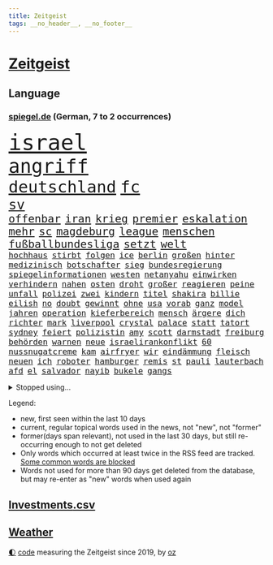 ```yaml
---
title: Zeitgeist
tags: __no_header__, __no_footer__
---
```


# [Zeitgeist](https://oliz.io/zeitgeist/)

## Language

<h3><a href="https://www.spiegel.de" target="_blank">spiegel.de</a> (German, 7 to 2 occurrences)</h3>
<p style="font-family:monospace">
<span style="font-size:32pt"><a href="news_links.html#israel" class="current">israel</a></span>
<br>
<span style="font-size:28pt"><a href="news_links.html#angriff" class="current">angriff</a></span>
<br>
<span style="font-size:24pt"><a href="news_links.html#deutschland" class="current">deutschland</a></span>
<span style="font-size:24pt"><a href="news_links.html#fc" class="current">fc</a></span>
<br>
<span style="font-size:20pt"><a href="news_links.html#sv" class="current">sv</a></span>
<br>
<span style="font-size:16pt"><a href="news_links.html#offenbar" class="current">offenbar</a></span>
<span style="font-size:16pt"><a href="news_links.html#iran" class="current">iran</a></span>
<span style="font-size:16pt"><a href="news_links.html#krieg" class="current">krieg</a></span>
<span style="font-size:16pt"><a href="news_links.html#premier" class="current">premier</a></span>
<span style="font-size:16pt"><a href="news_links.html#eskalation" class="current">eskalation</a></span>
<span style="font-size:16pt"><a href="news_links.html#mehr" class="current">mehr</a></span>
<span style="font-size:16pt"><a href="news_links.html#sc" class="current">sc</a></span>
<span style="font-size:16pt"><a href="news_links.html#magdeburg" class="current">magdeburg</a></span>
<span style="font-size:16pt"><a href="news_links.html#league" class="current">league</a></span>
<span style="font-size:16pt"><a href="news_links.html#menschen" class="current">menschen</a></span>
<span style="font-size:16pt"><a href="news_links.html#fußballbundesliga" class="current">fußballbundesliga</a></span>
<span style="font-size:16pt"><a href="news_links.html#setzt" class="current">setzt</a></span>
<span style="font-size:16pt"><a href="news_links.html#welt" class="current">welt</a></span>
<br>
<span style="font-size:12pt"><a href="news_links.html#hochhaus" class="new">hochhaus</a></span>
<span style="font-size:12pt"><a href="news_links.html#stirbt" class="current">stirbt</a></span>
<span style="font-size:12pt"><a href="news_links.html#folgen" class="current">folgen</a></span>
<span style="font-size:12pt"><a href="news_links.html#ice" class="current">ice</a></span>
<span style="font-size:12pt"><a href="news_links.html#berlin" class="current">berlin</a></span>
<span style="font-size:12pt"><a href="news_links.html#großen" class="current">großen</a></span>
<span style="font-size:12pt"><a href="news_links.html#hinter" class="current">hinter</a></span>
<span style="font-size:12pt"><a href="news_links.html#medizinisch" class="new">medizinisch</a></span>
<span style="font-size:12pt"><a href="news_links.html#botschafter" class="current">botschafter</a></span>
<span style="font-size:12pt"><a href="news_links.html#sieg" class="current">sieg</a></span>
<span style="font-size:12pt"><a href="news_links.html#bundesregierung" class="current">bundesregierung</a></span>
<span style="font-size:12pt"><a href="news_links.html#spiegelinformationen" class="current">spiegelinformationen</a></span>
<span style="font-size:12pt"><a href="news_links.html#westen" class="current">westen</a></span>
<span style="font-size:12pt"><a href="news_links.html#netanyahu" class="current">netanyahu</a></span>
<span style="font-size:12pt"><a href="news_links.html#einwirken" class="new">einwirken</a></span>
<span style="font-size:12pt"><a href="news_links.html#verhindern" class="current">verhindern</a></span>
<span style="font-size:12pt"><a href="news_links.html#nahen" class="current">nahen</a></span>
<span style="font-size:12pt"><a href="news_links.html#osten" class="current">osten</a></span>
<span style="font-size:12pt"><a href="news_links.html#droht" class="current">droht</a></span>
<span style="font-size:12pt"><a href="news_links.html#großer" class="current">großer</a></span>
<span style="font-size:12pt"><a href="news_links.html#reagieren" class="current">reagieren</a></span>
<span style="font-size:12pt"><a href="news_links.html#peine" class="new">peine</a></span>
<span style="font-size:12pt"><a href="news_links.html#unfall" class="current">unfall</a></span>
<span style="font-size:12pt"><a href="news_links.html#polizei" class="current">polizei</a></span>
<span style="font-size:12pt"><a href="news_links.html#zwei" class="current">zwei</a></span>
<span style="font-size:12pt"><a href="news_links.html#kindern" class="current">kindern</a></span>
<span style="font-size:12pt"><a href="news_links.html#titel" class="current">titel</a></span>
<span style="font-size:12pt"><a href="news_links.html#shakira" class="new">shakira</a></span>
<span style="font-size:12pt"><a href="news_links.html#billie" class="current">billie</a></span>
<span style="font-size:12pt"><a href="news_links.html#eilish" class="current">eilish</a></span>
<span style="font-size:12pt"><a href="news_links.html#no" class="current">no</a></span>
<span style="font-size:12pt"><a href="news_links.html#doubt" class="new">doubt</a></span>
<span style="font-size:12pt"><a href="news_links.html#gewinnt" class="current">gewinnt</a></span>
<span style="font-size:12pt"><a href="news_links.html#ohne" class="current">ohne</a></span>
<span style="font-size:12pt"><a href="news_links.html#usa" class="current">usa</a></span>
<span style="font-size:12pt"><a href="news_links.html#vorab" class="current">vorab</a></span>
<span style="font-size:12pt"><a href="news_links.html#ganz" class="current">ganz</a></span>
<span style="font-size:12pt"><a href="news_links.html#model" class="current">model</a></span>
<span style="font-size:12pt"><a href="news_links.html#jahren" class="current">jahren</a></span>
<span style="font-size:12pt"><a href="news_links.html#operation" class="current">operation</a></span>
<span style="font-size:12pt"><a href="news_links.html#kieferbereich" class="new">kieferbereich</a></span>
<span style="font-size:12pt"><a href="news_links.html#mensch" class="current">mensch</a></span>
<span style="font-size:12pt"><a href="news_links.html#ärgere" class="new">ärgere</a></span>
<span style="font-size:12pt"><a href="news_links.html#dich" class="current">dich</a></span>
<span style="font-size:12pt"><a href="news_links.html#richter" class="current">richter</a></span>
<span style="font-size:12pt"><a href="news_links.html#mark" class="current">mark</a></span>
<span style="font-size:12pt"><a href="news_links.html#liverpool" class="current">liverpool</a></span>
<span style="font-size:12pt"><a href="news_links.html#crystal" class="new">crystal</a></span>
<span style="font-size:12pt"><a href="news_links.html#palace" class="current">palace</a></span>
<span style="font-size:12pt"><a href="news_links.html#statt" class="current">statt</a></span>
<span style="font-size:12pt"><a href="news_links.html#tatort" class="current">tatort</a></span>
<span style="font-size:12pt"><a href="news_links.html#sydney" class="current">sydney</a></span>
<span style="font-size:12pt"><a href="news_links.html#feiert" class="current">feiert</a></span>
<span style="font-size:12pt"><a href="news_links.html#polizistin" class="current">polizistin</a></span>
<span style="font-size:12pt"><a href="news_links.html#amy" class="current">amy</a></span>
<span style="font-size:12pt"><a href="news_links.html#scott" class="current">scott</a></span>
<span style="font-size:12pt"><a href="news_links.html#darmstadt" class="current">darmstadt</a></span>
<span style="font-size:12pt"><a href="news_links.html#freiburg" class="current">freiburg</a></span>
<span style="font-size:12pt"><a href="news_links.html#behörden" class="current">behörden</a></span>
<span style="font-size:12pt"><a href="news_links.html#warnen" class="current">warnen</a></span>
<span style="font-size:12pt"><a href="news_links.html#neue" class="current">neue</a></span>
<span style="font-size:12pt"><a href="news_links.html#israelirankonflikt" class="new">israelirankonflikt</a></span>
<span style="font-size:12pt"><a href="news_links.html#60" class="current">60</a></span>
<span style="font-size:12pt"><a href="news_links.html#nussnugatcreme" class="new">nussnugatcreme</a></span>
<span style="font-size:12pt"><a href="news_links.html#kam" class="current">kam</a></span>
<span style="font-size:12pt"><a href="news_links.html#airfryer" class="new">airfryer</a></span>
<span style="font-size:12pt"><a href="news_links.html#wir" class="current">wir</a></span>
<span style="font-size:12pt"><a href="news_links.html#eindämmung" class="new">eindämmung</a></span>
<span style="font-size:12pt"><a href="news_links.html#fleisch" class="current">fleisch</a></span>
<span style="font-size:12pt"><a href="news_links.html#neuen" class="current">neuen</a></span>
<span style="font-size:12pt"><a href="news_links.html#ich" class="current">ich</a></span>
<span style="font-size:12pt"><a href="news_links.html#roboter" class="current">roboter</a></span>
<span style="font-size:12pt"><a href="news_links.html#hamburger" class="current">hamburger</a></span>
<span style="font-size:12pt"><a href="news_links.html#remis" class="current">remis</a></span>
<span style="font-size:12pt"><a href="news_links.html#st" class="current">st</a></span>
<span style="font-size:12pt"><a href="news_links.html#pauli" class="current">pauli</a></span>
<span style="font-size:12pt"><a href="news_links.html#lauterbach" class="current">lauterbach</a></span>
<span style="font-size:12pt"><a href="news_links.html#afd" class="current">afd</a></span>
<span style="font-size:12pt"><a href="news_links.html#el" class="current">el</a></span>
<span style="font-size:12pt"><a href="news_links.html#salvador" class="new">salvador</a></span>
<span style="font-size:12pt"><a href="news_links.html#nayib" class="new">nayib</a></span>
<span style="font-size:12pt"><a href="news_links.html#bukele" class="new">bukele</a></span>
<span style="font-size:12pt"><a href="news_links.html#gangs" class="current">gangs</a></span>
</p>
<details>
<summary>Stopped using...</summary>
<p class="former" style="font-size:12pt">
flugzeuge(1270) prüft(1270) anleger(1269) cristiano(1269) daniel(1269) führerschein(1269) ifoinstitut(1269) ronaldo(1269) insgesamt(1268) linie(1268) wechseln(1268) arbeitnehmer(1267) aufnehmen(1267) landgericht(1267) neuseeland(1267) verstorbenen(1267) berg(1266) beschäftigten(1266) taten(1266) verpflichtet(1266) weiße(1266) bochum(1265) freundin(1265) vollständig(1265) bitte(1264) kauf(1264) staatschef(1264) belastet(1263) länge(1263) manager(1263) messi(1263) militärs(1263) phase(1263) überwinden(1263) bielefeld(1262) gäste(1262) vermuten(1262) anspruch(1261) australische(1261) begründung(1261) extreme(1261) for(1261) rat(1261) teams(1261) 12(1260) aufruf(1260) freiheitsstrafe(1260) hubschrauber(1260) innenminister(1260) lag(1260) lehnen(1260) abstimmen(1259) bezahlt(1259) widerspruch(1259) wirtschaftsministerium(1259) bremer(1258) lebens(1258) nahverkehr(1258) entscheidend(1257) hotel(1257) jury(1257) lager(1257) löste(1257) rechtsextremen(1257) zuständige(1257) stadion(1256) termin(1256) täglich(1256) who(1256) brutal(1255) sinnvoll(1255) still(1255) wochenlang(1255) besuchen(1254) hölle(1254) regiert(1254) appell(1253) jüngere(1251) sinn(1251) 1000(1250) belegen(1248) schaffte(1248) distanz(1247) gefangene(1247) rollt(1247) aufhalten(1246) claudia(1246) deals(1246) nah(1246) berühmten(1245) lücke(1245) ähnlich(1245) trug(1243) letztes(1241) nasa(1241) analysiert(1239) klasse(1237) prognose(1237) top(1236) automatisch(1234) zeigten(1233) beitrag(1232) papier(1232) gebieten(1216) rakete(1212) ungewöhnlichen(1210) gezielt(1149) günstig(1117) hochschulen(1111) lahm(1095) abgestürzt(1090) rumänien(1087) geehrt(1074) seither(1009) kleidung(1007) kümmern(1000) tour(992) bundesanwaltschaft(990) autoren(988) 120(966) konzerns(958) musks(957) exil(954) dax(945) moderner(943) übertragen(942) drauf(941) schlafen(935) nachmittag(931) gewandt(921) getöteten(919) spiegelkorrespondent(912) kursieren(906) kurze(899) zentralen(893) magazin(887) lieferungen(874) meta(854) unserem(853) erwiesen(842) symbol(824) geschah(822) hochzeit(817) hinzu(814) soldat(809) überwachung(804) streiken(796) herausgefunden(787) pekings(787) krankheiten(784) brüder(775) aufhören(773) schülern(769) mbappé(764) unmittelbar(745) künstlerin(739) rezession(732) indem(714) antisemitische(708) erfurt(684) hitze(679) mordfall(677) weltverband(674) mitarbeitende(666) hadert(664) joshua(658) jimmy(653) spitzt(651) ängste(646) prompt(645) braun(634) 81(632) schwächelt(628) rettungsaktion(625) usmilitär(621) globalen(612) subventionen(602) werben(602) traten(599) protestbewegung(598) nation(597) bach(593) importiert(593) begrenzen(580) tobias(578) farben(574) monika(556) rügt(556) praktisch(554) indiens(550) begegnung(545) dokumentieren(545) erleichtern(543) überraschenden(543) scheinbar(542) wählt(542) staatsanwalt(540) urteilt(539) wohnungsbau(538) lionel(537) herrschen(533) razzien(533) auszeichnung(529) manipuliert(526) kohl(524) 23jährige(522) desinformation(520) spacex(515) geschmack(514) äußerung(510) ulm(503) finanzaufsicht(496) pistole(496) liberale(490) gast(489) technische(485) airbus(483) kommentiert(480) wiederholen(479) 1991(478) saarlouis(478) manipulierte(474) 47(472) größeren(471) hürde(466) rekordhoch(462) vergab(455) veränderte(451) geschadet(446) ausstand(443) aussieht(441) spezialkräfte(441) reihen(438) dauer(431) 52(430) ständig(428) technologie(428) vorstandschef(425) jason(424) baden(422) leon(422) heran(419) anderson(416) manöver(414) vorwurfs(414) unruhe(409) 150000(408) tarifverhandlungen(408) wegner(398) gebäuden(390) atomwaffen(384) betreiben(384) begangen(382) 15jährigen(381) gejagt(380) statistischen(379) gewartet(375) verstärken(374) älteren(373) überwunden(373) beides(369) hauseigentümer(369) 88(367) spektakulärer(367) portal(366) konkurrent(365) schnellere(364) mannheim(363) asylpolitik(361) wrack(360) aktueller(358) heutige(358) höhenflug(358) behaupten(355) verlobt(354) fußballverband(349) konkret(346) helmut(345) zeitung(345) usamerikanische(340) fühlte(339) chicago(338) samuel(338) 2010(336) forscherin(330) rad(327) dir(324) kretschmer(324) spaniens(324) explodiert(323) versteckt(323) arabischen(320) arktis(320) ken(320) natur(316) drogenhandel(315) vorgenommen(315) schlagabtausch(313) gewannen(308) jüdischer(307) partien(307) organisationen(302) bundeshaushalt(301) treu(301) verfassung(301) objekte(300) wuchs(297) befürchtete(296) familienvater(296) gegners(295) herkunft(294) 38jähriger(291) kylian(289) zwanzig(289) budget(288) sanieren(287) 77(286) gelaufen(286) zügen(285) gündoğan(284) i̇lkay(284) vertreten(283) fernwärme(282) älterer(282) einzigen(280) schleppend(279) überprüft(277) greta(276) thunberg(276) interessiert(273) ehre(272) verlief(272) anträge(271) abu(267) rekonstruiert(267) vertrauter(267) luka(264) architekten(259) postbank(259) schwedens(259) zwölfjährige(259) bewerbungen(257) klassische(256) verfilmt(256) atlanta(255) beigesetzt(255) übereinstimmenden(255) travis(254) üppige(254) wertschätzung(252) dhabi(251) warmen(248) oppenheimer(245) wirtschaftsweise(241) erfinden(240) psyche(240) skurriler(236) abzusetzen(235) ungefährlich(235) jungs(234) wissenschaftlich(234) zweifelt(233) unerwartet(232) reicher(231) baubranche(230) pablo(230) stoppte(229) gebürtige(227) erpressung(224) sicherheitsrat(224) ausnahmezustand(221) 42(219) effekte(218) ehrung(218) betrachten(217) detaillierte(217) schwachen(216) unterkunft(215) bedauert(210) lahmlegen(210) american(209) gamer(209) videoapp(209) dient(207) johann(207) erstattet(205) young(204) fsv(203) zivilbevölkerung(203) bbc(202) 83jährige(201) deine(201) explodierte(200) neuesten(200) klimageld(199) dumm(198) einziges(198) höhle(197) leitung(195) uwe(195) achtzigerjahren(194) dallas(194) dončić(193) jugendstrafe(192) letztlich(192) preisverleihung(191) charlie(190) moritz(190) quelle(188) zugverkehr(186) sanften(185) serbiens(185) demokratischen(184) fußballweltmeister(184) geklappt(183) winters(182) auferstehung(181) profiteure(181) bulls(178) verhalf(178) darstellung(177) schlicht(177) strafgerichtshof(177) anja(176) daneben(176) index(176) sibirien(176) untergegangen(176) volle(176) weinen(176) weltgrößte(176) branson(175) raumstation(175) ablehnung(173) gelebt(171) gestiegener(171) instrument(170) gehindert(169) gravierenden(168) treibstofflager(168) flüchtlingsunterkunft(167) taugen(167) fähigkeiten(166) usrepräsentantenhaus(166) 2035(165) 41jährige(165) asylverfahren(164) ausfälle(162) kelce(162) haftbefehle(161) fahrwerk(160) rennstall(160) gerätselt(159) migrationshintergrund(159) vermittlung(159) abgelöst(158) neuerungen(158) umwege(158) angegangen(157) exchef(157) kracht(156) ratschläge(156) wenden(156) propalästinensische(155) sympathien(155) bauten(154) hinterzogen(154) night(153) rudolf(153) bundes(152) hamaskommandeur(152) 1100(151) flugverkehr(151) kilometern(150) onlineplattformen(150) zölle(150) zuschauern(149) abschneiden(147) bereiten(147) hof(147) neonazis(147) 270(146) inspiration(145) warnstreik(145) berlinmitte(144) engere(144) führerscheinprüfung(143) marc(143) solidarisieren(143) sturmflut(143) 45jährige(142) länderchefs(142) muslimen(142) eskalationen(141) hindern(141) kiboom(141) monatlich(141) attraktiver(140) neigen(140) pickup(140) adam(139) aktienmarkt(139) konditionen(139) sahen(139) ingenieur(138) júnior(137) empfehlungen(136) 29jähriger(135) websites(135) eminem(134) jährliche(134) verkleidet(134) adele(133) stille(133) verpackungsmüll(133) eautobauer(132) itzehoe(132) nuklearwaffen(132) habecks(131) jegliche(131) landtags(131) rendite(131) ukrainern(131) airports(130) usamerikanischen(130) ähnliches(130) bundesamts(129) siegtor(129) sowjetunion(128) mavericks(126) autorität(125) sicherheitspersonal(125) sprecherin(125) student(125) webb(125) gedenkfeier(124) prämie(124) selbstverteidigung(124) weltraumteleskop(124) zugreifen(124) ausschlussverfahren(123) einsame(123) muhammad(123) bundeskriminalamt(122) gespalten(122) bahnstreik(121) bewältigen(121) petra(121) siegerin(121) hingerichtet(119) ruht(119) wobei(119) betreut(118) championsleaguespiel(118) haley(118) nikki(118) präsidentschaftskandidatur(118) verwüstete(118) weine(118) bundestags(117) deckt(116) längeren(116) endgültige(115) nass(115) pia(115) bundesligisten(114) onlinewerbung(114) selbstbestimmung(114) norbert(113) oscarpreisträgerin(113) ryan(113) hausbau(112) kopfschmerzen(112) regierungskoalition(112) siegesserie(112) komponisten(111) beteiligen(110) altman(109) doku(108) erleichterung(108) pentagon(108) starkem(107) unruhen(107) verhältnisse(107) weiblich(107) carlo(106) flugreisende(106) player(106) podest(106) versteck(106) weitreichende(106) bewohnern(105) biathletin(105) fertigung(105) saisonauftakt(105) bestraft(104) paula(104) 42jährige(103) durchsuchten(103) gucci(103) klavier(103) uspolitiker(103) wahre(103) aden(101) comingout(101) lastenräder(101) herstellen(100) menschenrechtsorganisationen(100) flagge(99) kontrollgremium(99) nuklearer(99) prize(99) überschreiten(99) co₂speicherung(98) geschäftsmodelle(98) gregoritsch(98) stilikone(98) tate(98) widersacher(98) erwägen(97) investment(96) playoffs(96) brehme(94) durchgeführt(94) eingegangen(94) unbesetzt(94) fortnite(93) highlights(93) kyoto(93) sekeinsatz(93) untergrund(93) eingezogen(92) vorwahlen(92) geringere(91) hungern(91) iss(91) kakao(91) malte(91) niklas(91) süle(91) verbrennungsmotor(91) frühzeitig(90) grande(90) hilfreich(90) hinunter(90) maduro(90) menschenhandel(90) nicolás(90) pottwal(90) traumjob(90) überragte(90) absehbare(89) ausgenutzt(89) beitrittsgespräche(89) erfahrene(89) mitteilung(89) personenverkehr(89) rumäniens(89) schwarzgrün(89) stadtplaner(89) act(88) bauernverband(88) baumarkt(88) brooklyn(88) erarbeiten(88) schreckschusswaffe(88) bootsunglück(87) formulierungen(87) verschwörung(87) abruptes(86) aussteigerin(86) klubwm(86) schlachtfeld(86) bunker(85) doll(85) geländegewinne(85) heiratsantrag(85) huthimiliz(85) missbrauchsfälle(85) provokation(85) rimini(85) arbeitskämpfe(84) berücksichtigt(84) kopfgeld(84) notorischen(84) profiboxer(84) wachsendem(84) weltgemeinschaft(84) abwasser(83) berühren(83) erkunden(83) kameramann(83) oldies(83) ranghohes(83) skilanglauf(83) beisammen(82) verstörende(82) appstore(81) ausgestellt(81) entstandene(81) true(81) ampeln(80) drohten(80) geldanlage(80) topposten(80) traditionen(80) wirtschaftswachstum(80) chocolat(79) dazwischen(79) militärallianz(79) patriarchat(79) elektromodell(78) huthiangriffen(78) pornhub(78) schwerverletzten(78) segen(78) stripchat(78) xvideos(78) 47jähriger(77) feigheit(77) flugzeugs(77) unangenehm(77) verkäufern(77) ilkay(76) motorsportchef(76) rentenreform(76) schreckens(76) verstorbene(76) verbandspräsident(75) bedrängt(74) erziehung(74) françoise(74) hauch(74) informieren(74) lamberty(74) nets(74) plattner(74) sonnensystem(74) 276(73) doppelsieg(73) hollywoods(73) playoffkurs(73) zeitenwende(73) babybauch(72) bachmut(72) bestatter(72) festgenommenen(72) informationskrieg(72) ramona(72) sogenanntes(72) antalya(71) auseinandergebaut(71) einzigartigen(71) eon(71) fluglinien(71) gegenkandidaten(71) lecker(71) pontifex(71) vorabend(71) feminismus(70) günstigeren(70) niedersächsische(70) rüsten(70) sirenen(70) übung(70) abgetaucht(69) ausgerutscht(69) co₂preis(69) eisbären(69) gemüter(69) hennig(69) jinpings(69) kaffeemaschine(69) kampfpause(69) kranken(69) pott(69) sinkflug(69) triebwerk(69) carvalho(68) gelb(68) gesprächsbereit(68) hilfskorridor(68) högl(68) landebahn(68) volkskongress(68) wehrbeauftragte(68) 737(67) anpassung(67) dreist(67) gottes(67) leidenschaftlich(67) supermodel(67) thermometer(67) vorbereiten(67) alkoholfreie(66) entdeckungen(66) senatorin(66) vision(66) bauernverbände(65) durststrecke(65) erezepte(65) jahrmillionen(65) lovestory(65) senator(65) örtliche(65) chloé(64) eindeutigen(64) französin(64) geringe(64) gesundheitsanwendungen(64) kompass(64) lily(64) lokführerstreik(64) margarine(64) oscar(64) route(64) satelliten(64) trab(64) wimbledonsiegerin(64) wirtschaftsflaute(64) gdlstreik(63) houston(63) katz(63) schneesturm(63) ute(63) bediente(62) bestsellerautor(62) dating(62) arbeitsleben(61) beschädigen(61) betreffen(61) hunderter(61) indes(61) mahnung(61) rhetorischen(61) teamchef(61) unwohl(61) berühmteste(60) bestürzung(60) gehweg(60) gittern(60) 900(59) berufstätige(59) deutschlandweit(59) internat(59) schläft(59) sommermärchen(59) 2028(58) daheim(58) immun(58) notlandung(58) reichste(58) schnellsten(58) survive(58) usluftfahrtbehörde(58) anrücken(57) gefühlt(57) hexe(57) partnerschaften(57) rentenversicherung(57) dolphins(56) drittstaatenlösung(56) familienunternehmen(56) gosling(56) kansas(56) kohlekraftwerk(56) offizier(56) theorien(56) warnten(56) zielort(56) übertroffen(56) ancelotti(55) angesetzt(55) insolvente(55) picasso(55) usschiff(55) biosprit(54) go(54) heile(54) prallte(54) rematch(54) vollzeit(54) wiegelt(54) zusammenkunft(54) 1984(53) aufenthalt(53) darlehen(53) playboy(53) tenor(53) unheimliche(53) verglühen(53) bürokratischen(52) downey(52) fahrtauglichkeitstest(52) jr(52) nationalpark(52) trauung(52) vielversprechende(52) eingesetzter(51) freute(51) great(51) hallen(51) karibik(51) konkurrentin(51) kritischem(51) nordic(51) tuesday(51) umweg(51) verprügelt(51) australier(50) begeisterte(50) brosnan(50) festhalten(50) gespött(50) natogeneralsekretär(50) pierce(50) potsdamer(50) provisorischen(50) reimann(50) schifffahrt(50) simone(50) versicherten(50) weint(50) überzogen(50) bundesligahistorie(49) galaxie(49) kater(49) kämen(49) vorgeschlagen(49) begehrten(48) einzigartig(48) illinois(48) kristersson(48) 170(47) 73(47) gemeinsamkeiten(47) imitiert(47) israelgazakriegs(47) martyrium(47) neigung(47) stellung(47) telegraph(47) trip(47) bunte(46) cillian(46) hagen(46) harvey(46) missouri(46) murphy(46) argumentiert(45) aufseher(45) ausländischer(45) fressen(45) kontroversen(45) wirecardmanager(45) drohnenattacke(44) empfindlich(44) münchnern(44) schwenk(44) wühlen(44) by(43) innerlich(43) ios(43) kaufzurückhaltung(43) omen(43) transport(43) erleiden(42) fußballturnier(42) inwiefern(42) produkten(42) prügelten(42) ratschlag(42) vergangenes(42) arthur(41) geschlechter(41) huthiraketen(41) niederzulegen(41) unterstützern(41) voneinander(41) angehöriger(40) autokonzerne(40) camp(40) ussoldaten(40) vanessa(40) bahncard(39) bucht(39) einlösen(39) erklärungsnot(39) exekutiert(39) fragte(39) gepostet(39) grausamen(39) hartmann(39) kalaschnikow(39) minderjährigen(39) peinlichen(39) rodrigo(39) verwirrte(39) border(38) korsika(38) latinos(38) osloer(38) teilten(38) adria(37) auszurichten(37) knickt(37) muslimfeindlichkeit(37) perfiden(37) punk(37) tierschützern(37) täuscht(37) apotheker(36) gestimmt(36) innenstädten(36) kinderintensivstation(36) kolumnistin(36) krönt(36) luftsicherheitskräfte(36) schiefging(36) strukturelle(36) zeitungsinterview(36) üppiges(36) anrichten(35) gerichtsentscheidung(35) nutzerinnen(35) rumpfteils(35) torpediert(35) verkürzt(35) wogen(35) auszüge(34) horner(34) strebt(34) unogericht(34) cdulandrat(33) faszinieren(33) großeltern(33) versenkt(33) verwechselte(33) zugänge(33) chemieriesen(32) entweder(32) unerwartetes(32) verpflanzte(32) emojis(31) exmatrikulation(31) glückliche(31) saturday(31) sicheres(31) stamm(31) untergräbt(31) verschärfenden(31) blau(30) gäbe(30) oberpfalz(30) ramponiert(30) schwarzmeerflotte(30) selbstverständlich(30) sound(30) bestform(29) chiefs(29) epoche(29) leuchtturmwärter(29) sichtlich(29) zusammengeschlagen(29) autoexperte(28) dreiecks(28) dudenhöffer(28) ferdinand(28) gesuchten(28) quadrat(28) sektor(28) umschmeicheln(28) usvorwahlen(28) anfeindungen(27) blume(27) einstweilige(27) kraftwerk(27) obst(27) privatunternehmen(27) redner(27) österreichers(27) 1972(26) gesänge(26) installieren(26) mitspieler(26) pitzke(26) chemikalie(25) komfortzone(25) ladung(25) marktwirtschaft(25) mittelstand(25) wintersport(25) zwangspause(25) einsetzt(24) frist(24) möglichkeit(24) spielball(24) eindhoven(23) gerichtet(23) psv(23) 35000(22) abschließt(22) ammerland(22) bemerkenswerter(22) fremden(22) ringtausch(22) sensible(22) unangenehme(22) zerren(22) übertrieben(22) diversität(21) erweiterung(21) gefilmt(21) gesiegt(21) henriksen(21) iwforscher(21) kimmel(21) leib(21) lügner(21) lützerath(21) simona(21) teslafabrik(21) trocknen(21) winterberg(21) academy(20) architektur(20) demütigung(20) erhielten(20) lazio(20) rivalisierende(20) spitzen(20) straßensperrungen(20) trackt(20) dune(19) fdpverteidigungspolitikerin(19) flugzeughersteller(19) jeanmichel(19) klettert(19) missbrauchsskandal(19) raub(19) rückfall(19) vorgeführt(19) fachleuten(18) pussy(18) rennstrecke(18) sabotage(18) schwedin(18) seltsamen(18) aufstrebender(17) komponierte(17) rannte(17) eindeutig(16) firmengruppe(16) preisgegeben(16) touristin(16) kleinkinder(15) preisträger(15) ampelpolitiker(14) bug(14) eingehalten(14) erziehen(14) flugzeugbauer(14) kabinenwand(14) männlich(14) nahrungskette(14) niederösterreich(14) republikanischen(14) trophäe(14) bereitstellen(13) beziffert(13) boeings(13) dienen(13) entkamen(13) exrafterroristen(13) genervt(13) kohlendioxid(13) marseille(13) munitionsmangel(13) niedrigere(13) offiziere(13) speichern(13) tiefes(13) stabilisieren(12) usarmee(12) 58jähriger(11) abwerfen(11) car(11) daherkommt(11) garri(11) höß(11) kasparow(11) monica(11) nüsse(11) sergej(11) speeddating(11) unsichere(11) wirecardskandal(11)
</p>
</details>
<p>Legend:
<ul>
<li><span class="new">new</span>, first seen within the last 10 days</li>
<li><span class="current">current</span>, regular topical words used in the news, not "new", not "former"</li>
<li><span class="former">former(days span relevant)</span>, not used in the last 30 days, but still re-occurring enough to not get deleted</li>
<li>Only words which occurred at least twice in the RSS feed are tracked. <a href="language/filters.py">Some common words are blocked</a></li>
<li>Words not used for more than 90 days get deleted from the database, but may re-enter as "new" words when used again</li>
</ul>
</p>

## [Investments](investments.html)[.csv](investments.csv)

## [Weather](weather.html)

<footer>
<a href="javascript:toggleTheme()" class="nav">🌓</a>
<a href="https://github.com/ooz/zeitgeist">code</a> measuring the Zeitgeist since 2019, by <a href="https://oliz.io">oz</a>
</footer>
